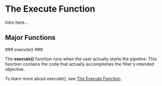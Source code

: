 The Execute Function 
========

Intro here...

## Major Functions ##
<a name="execute">
### execute() ###
</a>

The **execute()** function runs when the user actually starts the pipeline.  This function contains the code that actually accomplishes the filter's intended objective.

To learn more about execute(), see [The Execute Function](#theexecutefunction).